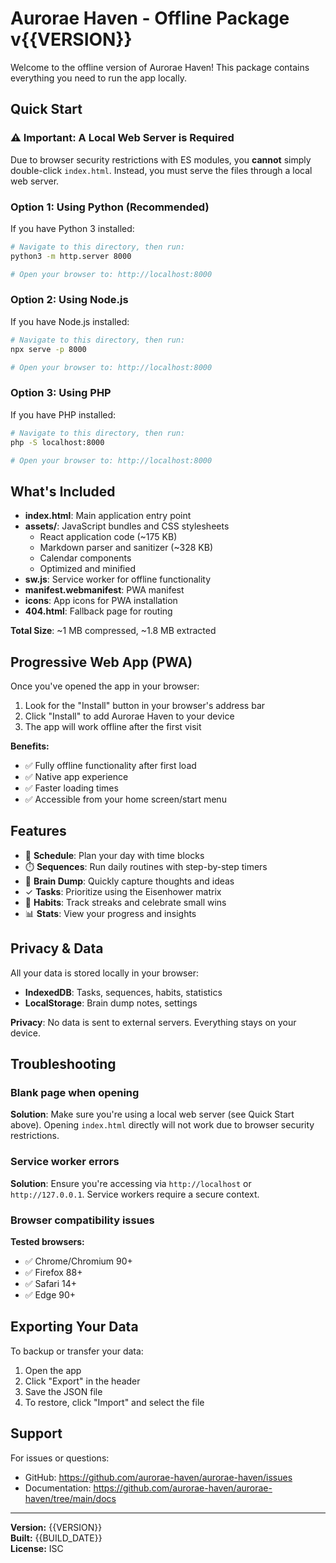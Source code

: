 # Aurorae Haven - Offline Package v{{VERSION}}

Welcome to the offline version of Aurorae Haven! This package contains everything you need to run the app locally.

## Quick Start

### ⚠️ Important: A Local Web Server is Required

Due to browser security restrictions with ES modules, you **cannot** simply double-click `index.html`. Instead, you must serve the files through a local web server.

### Option 1: Using Python (Recommended)

If you have Python 3 installed:

```bash
# Navigate to this directory, then run:
python3 -m http.server 8000

# Open your browser to: http://localhost:8000
```

### Option 2: Using Node.js

If you have Node.js installed:

```bash
# Navigate to this directory, then run:
npx serve -p 8000

# Open your browser to: http://localhost:8000
```

### Option 3: Using PHP

If you have PHP installed:

```bash
# Navigate to this directory, then run:
php -S localhost:8000

# Open your browser to: http://localhost:8000
```

## What's Included

- **index.html**: Main application entry point
- **assets/**: JavaScript bundles and CSS stylesheets
  - React application code (~175 KB)
  - Markdown parser and sanitizer (~328 KB)
  - Calendar components
  - Optimized and minified
- **sw.js**: Service worker for offline functionality
- **manifest.webmanifest**: PWA manifest
- **icons**: App icons for PWA installation
- **404.html**: Fallback page for routing

**Total Size**: ~1 MB compressed, ~1.8 MB extracted

## Progressive Web App (PWA)

Once you've opened the app in your browser:

1. Look for the "Install" button in your browser's address bar
2. Click "Install" to add Aurorae Haven to your device
3. The app will work offline after the first visit

**Benefits:**

- ✅ Fully offline functionality after first load
- ✅ Native app experience
- ✅ Faster loading times
- ✅ Accessible from your home screen/start menu

## Features

- 📅 **Schedule**: Plan your day with time blocks
- ⏱️ **Sequences**: Run daily routines with step-by-step timers
- 📝 **Brain Dump**: Quickly capture thoughts and ideas
- ✓ **Tasks**: Prioritize using the Eisenhower matrix
- 🌱 **Habits**: Track streaks and celebrate small wins
- 📊 **Stats**: View your progress and insights

## Privacy & Data

All your data is stored locally in your browser:

- **IndexedDB**: Tasks, sequences, habits, statistics
- **LocalStorage**: Brain dump notes, settings

**Privacy**: No data is sent to external servers. Everything stays on your device.

## Troubleshooting

### Blank page when opening

**Solution**: Make sure you're using a local web server (see Quick Start above). Opening `index.html` directly will not work due to browser security restrictions.

### Service worker errors

**Solution**: Ensure you're accessing via `http://localhost` or `http://127.0.0.1`. Service workers require a secure context.

### Browser compatibility issues

**Tested browsers:**

- ✅ Chrome/Chromium 90+
- ✅ Firefox 88+
- ✅ Safari 14+
- ✅ Edge 90+

## Exporting Your Data

To backup or transfer your data:

1. Open the app
2. Click "Export" in the header
3. Save the JSON file
4. To restore, click "Import" and select the file

## Support

For issues or questions:

- GitHub: https://github.com/aurorae-haven/aurorae-haven/issues
- Documentation: https://github.com/aurorae-haven/aurorae-haven/tree/main/docs

---

**Version:** {{VERSION}}  
**Built:** {{BUILD_DATE}}  
**License:** ISC
